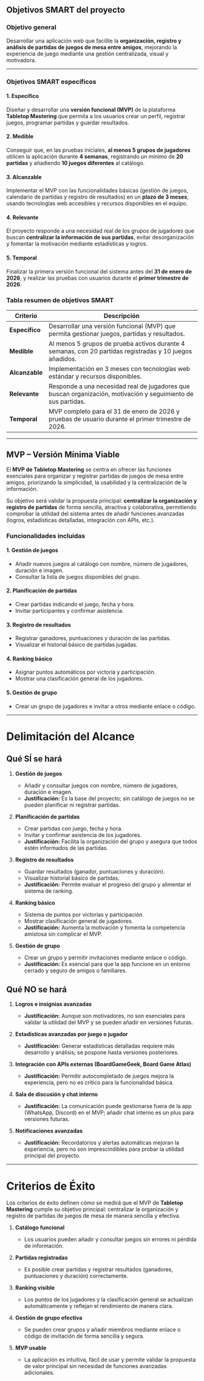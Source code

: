 ## Objetivos SMART del proyecto

### Objetivo general
Desarrollar una aplicación web que facilite la **organización, registro y análisis de partidas de juegos de mesa entre amigos**, mejorando la experiencia de juego mediante una gestión centralizada, visual y motivadora.

---

### Objetivos SMART específicos

#### 1. Específico
Diseñar y desarrollar una **versión funcional (MVP)** de la plataforma **Tabletop Mastering** que permita a los usuarios crear un perfil, registrar juegos, programar partidas y guardar resultados.

#### 2. Medible
Conseguir que, en las pruebas iniciales, **al menos 5 grupos de jugadores** utilicen la aplicación durante **4 semanas**, registrando un mínimo de **20 partidas** y añadiendo **10 juegos diferentes** al catálogo.

#### 3. Alcanzable
Implementar el MVP con las funcionalidades básicas (gestión de juegos, calendario de partidas y registro de resultados) en un **plazo de 3 meses**, usando tecnologías web accesibles y recursos disponibles en el equipo.

#### 4. Relevante
El proyecto responde a una necesidad real de los grupos de jugadores que buscan **centralizar la información de sus partidas**, evitar desorganización y fomentar la motivación mediante estadísticas y logros.

#### 5. Temporal
Finalizar la primera versión funcional del sistema antes del **31 de enero de 2026**, y realizar las pruebas con usuarios durante el **primer trimestre de 2026**.


### Tabla resumen de objetivos SMART

| Criterio     | Descripción                                                                                                                                               |
|---------------|-----------------------------------------------------------------------------------------------------------------------------------------------------------|
| **Específico** | Desarrollar una versión funcional (MVP) que permita gestionar juegos, partidas y resultados.                                                             |
| **Medible**    | Al menos 5 grupos de prueba activos durante 4 semanas, con 20 partidas registradas y 10 juegos añadidos.                                                 |
| **Alcanzable** | Implementación en 3 meses con tecnologías web estándar y recursos disponibles.                                                                           |
| **Relevante**  | Responde a una necesidad real de jugadores que buscan organización, motivación y seguimiento de sus partidas.                                            |
| **Temporal**   | MVP completo para el 31 de enero de 2026 y pruebas de usuario durante el primer trimestre de 2026.                                                       |

---


## MVP – Versión Mínima Viable

El **MVP de Tabletop Mastering** se centra en ofrecer las funciones esenciales para organizar y registrar partidas de juegos de mesa entre amigos, priorizando la simplicidad, la usabilidad y la centralización de la información.

Su objetivo será validar la propuesta principal: **centralizar la organización y registro de partidas** de forma sencilla, atractiva y colaborativa, permitiendo comprobar la utilidad del sistema antes de añadir funciones avanzadas (logros, estadísticas detalladas, integración con APIs, etc.).

### Funcionalidades incluidas

#### 1. Gestión de juegos
- Añadir nuevos juegos al catálogo con nombre, número de jugadores, duración e imagen.  
- Consultar la lista de juegos disponibles del grupo.  

#### 2. Planificación de partidas
- Crear partidas indicando el juego, fecha y hora.  
- Invitar participantes y confirmar asistencia.  

#### 3. Registro de resultados
- Registrar ganadores, puntuaciones y duración de las partidas.  
- Visualizar el historial básico de partidas jugadas.  

#### 4. Ranking básico
- Asignar puntos automáticos por victoria y participación.  
- Mostrar una clasificación general de los jugadores.  

#### 5. Gestión de grupo
- Crear un grupo de jugadores e invitar a otros mediante enlace o código.  


---

# Delimitación del Alcance
## Qué SÍ se hará
1. **Gestión de juegos**
   - Añadir y consultar juegos con nombre, número de jugadores, duración e imagen.  
   - **Justificación:** Es la base del proyecto; sin catálogo de juegos no se pueden planificar ni registrar partidas.  

2. **Planificación de partidas**
   - Crear partidas con juego, fecha y hora.  
   - Invitar y confirmar asistencia de los jugadores.  
   - **Justificación:** Facilita la organización del grupo y asegura que todos estén informados de las partidas.  

3. **Registro de resultados**
   - Guardar resultados (ganador, puntuaciones y duración).  
   - Visualizar historial básico de partidas.  
   - **Justificación:** Permite evaluar el progreso del grupo y alimentar el sistema de ranking.  

4. **Ranking básico**
   - Sistema de puntos por victorias y participación.  
   - Mostrar clasificación general de jugadores.  
   - **Justificación:** Aumenta la motivación y fomenta la competencia amistosa sin complicar el MVP.  

5. **Gestión de grupo**
   - Crear un grupo y permitir invitaciones mediante enlace o código.  
   - **Justificación:** Es esencial para que la app funcione en un entorno cerrado y seguro de amigos o familiares.  


## Qué NO se hará
1. **Logros e insignias avanzadas**  
   - **Justificación:** Aunque son motivadores, no son esenciales para validar la utilidad del MVP y se pueden añadir en versiones futuras.  

2. **Estadísticas avanzadas por juego o jugador**  
   - **Justificación:** Generar estadísticas detalladas requiere más desarrollo y análisis; se pospone hasta versiones posteriores.  

3. **Integración con APIs externas (BoardGameGeek, Board Game Atlas)**  
   - **Justificación:** Permitir autocompletado de juegos mejora la experiencia, pero no es crítico para la funcionalidad básica.  

4. **Sala de discusión y chat interno**  
   - **Justificación:** La comunicación puede gestionarse fuera de la app (WhatsApp, Discord) en el MVP; añadir chat interno es un plus para versiones futuras.  

5. **Notificaciones avanzadas**  
   - **Justificación:** Recordatorios y alertas automáticas mejoran la experiencia, pero no son imprescindibles para probar la utilidad principal del proyecto.  

---
# Criterios de Éxito

Los criterios de éxito definen cómo se medirá que el MVP de **Tabletop Mastering** cumple su objetivo principal: centralizar la organización y registro de partidas de juegos de mesa de manera sencilla y efectiva.

1. **Catálogo funcional**
   - Los usuarios pueden añadir y consultar juegos sin errores ni pérdida de información.

2. **Partidas registradas**
   - Es posible crear partidas y registrar resultados (ganadores, puntuaciones y duración) correctamente.

3. **Ranking visible**
   - Los puntos de los jugadores y la clasificación general se actualizan automáticamente y reflejan el rendimiento de manera clara.

4. **Gestión de grupo efectiva**
   - Se pueden crear grupos y añadir miembros mediante enlace o código de invitación de forma sencilla y segura.

5. **MVP usable**
   - La aplicación es intuitiva, fácil de usar y permite validar la propuesta de valor principal sin necesidad de funciones avanzadas adicionales.


